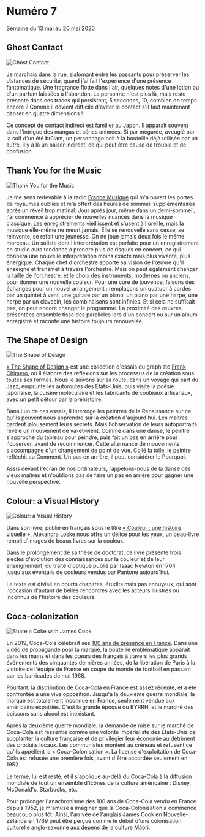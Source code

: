 # Numéro 7

Semaine du 13 mai au 20 mai 2020

## Ghost Contact

![Ghost Contact](images/ghost-contact.jpg)

Je marchais dans la rue, slalomant entre les passants
pour préserver les distances de sécurité,
quand j'ai fait l'expérience d'une présence fantomatique.
Une fragrance flotte dans l'air,
quelques notes d'une lotion ou d'un parfum laissées à l'abandon.
La personne n'est plus là,
mais reste présente dans ces traces qui persistent,
5 secondes, 10, combien de temps encore ?
Comme il devient difficile d'éviter le contact
s'il faut maintenant danser en quatre dimensions !

Ce concept de contact indirect est familier au Japon.
Il apparaît souvent dans l'intrigue des mangas et séries animées.
Si par mégarde, aveuglé par la soif d'un été brûlant,
un personnage boit à la bouteille déjà utilisée par un autre,
il y a là un baiser indirect,
ce qui peut être cause de trouble et de confusion.

## Thank You for the Music

![Thank You for the Music](images/thank-you-for-the-music.jpg)

Je me sens redevable à la radio [France Musique][]
qui m'a ouvert les portes de royaumes oubliés
et m'a offert des heures de sommeil supplémentaires
après un réveil trop matinal. Jour après jour,
même dans un demi-sommeil, j'ai commencé à apprécier
de nouvelles nuances dans la musique classique.
Les enregistrements vieillissent et s'usent à l'oreille,
mais la musique elle-même ne meurt jamais.
Elle se renouvelle sans cesse,
se réinvente, se refait une jeunesse.
On ne joue jamais deux fois le même morceau.
Un soliste dont l'interprétation est parfaite pour un enregistrement en studio
aura tendance à prendre plus de risques en concert, ce qui donnera une
nouvelle interprétation moins exacte mais plus vivante, plus énergique.
Chaque chef d'orchestre apporte sa vision de l'œuvre
qu'il enseigne et transmet à travers l'orchestre.
Mais on peut également changer la taille de l'orchestre,
et le choix des instruments, modernes ou anciens,
pour donner une nouvelle couleur.
Pour une cure de jouvence, faisons des échanges pour un nouvel arrangement :
remplaçons un quatuor à cordes par un quintet à vent,
une guitare par un piano,
un piano par une harpe,
une harpe par un clavecin,
les combinaisons sont infinies.
Et si cela ne suffisait pas,
on peut encore changer le programme.
La proximité des œuvres présentées ensemble
tisse des parallèles
lors d'un concert ou sur un album enregistré
et raconte une histoire toujours renouvelée.

[France Musique]: https://www.francemusique.fr/

## The Shape of Design

![The Shape of Design](images/the-shape-of-design.jpg)

[« The Shape of Design »][SHAPE_OF_DESIGN] est une collection d'essais
du graphiste [Frank Chimero][], où il élabore des réflexions
sur les processus de la création sous toutes ses formes.
Nous le suivons sur sa route, dans un voyage qui part du Jazz,
emprunte les autoroutes des États-Unis,
puis visite la poésie japonaise, la cuisine moléculaire
et les fabricants de couteaux artisanaux,
avec un petit détour par la préhistoire.

Dans l'un de ces essais,
il interroge les peintres de la Renaissance
sur ce qu'ils peuvent nous apprendre
sur la création d'aujourd'hui.
Les maîtres gardent jalousement leurs secrets.
Mais l'observation de leurs autoportraits
révèle un mouvement de va-et-vient.
Comme dans une danse, le peintre s'approche du tableau pour peindre,
puis fait un pas en arrière pour l'observer, avant de recommencer.
Cette alternance de mouvements s'accompagne d'un changement de point de vue.
Collé la toile, le peintre réfléchit au Comment.
Un pas en arrière, il peut considérer le Pourquoi.

Assis devant l'écran de nos ordinateurs,
rappelons-nous de la danse des vieux maîtres
et n'oublions pas de faire un pas en arrière
pour gagner une nouvelle perspective.

[SHAPE_OF_DESIGN]: https://shapeofdesignbook.com/
[Frank Chimero]: https://frankchimero.com/about/

## Colour: a Visual History

![Colour: a Visual History](images/colour-a-visual-history.jpg)

Dans son livre, publié en français sous le titre
[« Couleur : une histoire visuelle »][COLOUR_FR],
Alexandra Loske nous offre un délice pour les yeux,
un beau-livre rempli d'images de beaux livres sur la couleur.

Dans le prolongement de sa thèse de doctorat,
ce livre  présente trois siècles d'évolution
des connaissances sur la couleur et de leur enseignement,
du traité d'optique publié par Isaac Newton en 1704
jusqu'aux éventails de couleurs vendus par Pantone aujourd'hui.

Le texte est divisé en courts chapitres, érudits mais pas ennuyeux,
qui sont l'occasion d'autant de belles rencontres avec les acteurs
illustres ou inconnus de l'histoire des couleurs.

[COLOUR_FR]: https://pyramyd-editions.com/collections/all/products/couleur-une-histoire-visuelle

## Coca-colonization

![Share a Coke with James Cook](images/share-a-coke-with-james-cook.png)

En 2019, Coca-Cola célébrait ses [100 ans de présence en France][COKEFR100].
Dans une [vidéo][COKEFR100_VIDEO] de propagande pour la marque,
la bouteille emblématique apparaît dans les mains et dans les cœurs
des français à travers les plus grands événements
des cinquantes dernières années, de la libération de Paris
à la victoire de l'équipe de France en coupe du monde de football
en passant par les barricades de mai 1968.

Pourtant, la distribution de Coca-Cola en France est assez récente,
et a été confrontée à une vive opposition.
Jusqu'à la deuxième guerre mondiale,
la marque est totalement inconnue en France,
seulement vendue aux américains expatriés.
C'est la grande époque du BYRRH,
et le marché des boissons sans alcool est inexistant.

Après la deuxième guerre mondiale,
la demande de mise sur le marché de Coca-Cola est ressentie
comme une volonté impérialiste des États-Unis
de supplanter la culture française et
de privilégier leur économie au détriment des produits locaux.
Les communistes montent au créneau
et refusent ce qu'ils appellent la « Coca-Colonisation ».
La license d'exploitation de Coca-Cola est refusée une première fois,
avant d'être accordée seulement en 1952.

Le terme, lui est resté, et il s'applique au-delà du Coca-Cola
à la diffusion mondiale de tout un ensemble d'icônes
de la culture américaine : Disney, McDonald's, Starbucks, etc.

Pour prolonger l'anachronisme des 100 ans de Coca-Cola
vendu en France depuis 1952, je m'amuse à imaginer
que la Coca-Colonisation a commencé beaucoup plus tôt.
Ainsi, l'arrivée de l'anglais James Cook en Nouvelle-Zélande en 1769
peut être perçue comme le début d'une colonisation culturelle anglo-saxonne
aux dépens de la culture Māori.

[COKEFR100]: https://www.coca-cola-france.fr/histoire/les-evenements-les-plus-marquants-de-l-histoire-de-coca-cola/coca-cola-fete-ses-100-ans-en-france-l-histoire-du-siecle
[COKEFR100_VIDEO]: https://www.youtube.com/watch?v=ddnskVMsyEU

